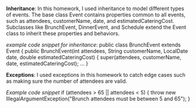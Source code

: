 **Inheritance**:
In this homework, I used inheritance to model different types
of events. The base class Event contains properties common to all events, 
such as attendees, customerName, date, and estimatedCateringCost. 
Subclasses like BrunchEvent, DinnerEvent, and Schedule extend the Event class 
to inherit these properties and behaviors.

*example code snippet for inheritance*:
public class BrunchEvent extends Event {
public BrunchEvent(int attendees, String customerName, LocalDate date, double estimatedCateringCost) {
super(attendees, customerName, date, estimatedCateringCost);
...
}


**Exceptions**:
I used exceptions in this homework to catch edge cases such as making sure the
number of attendees are valid.


*Example code snippet*
if (attendees > 65 || attendees < 5) {
throw new IllegalArgumentException("Brunch attendees must be between 5 and 65");
}

